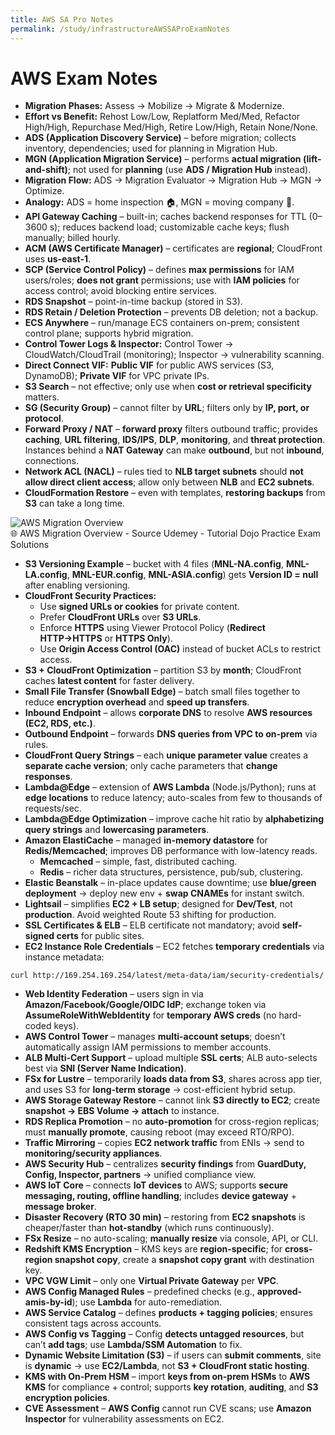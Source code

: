 ```yaml
---
title: AWS SA Pro Notes
permalink: /study/infrastructureAWSSAProExamNotes
---
```


# AWS Exam Notes

- **Migration Phases:** Assess → Mobilize → Migrate & Modernize.  
- **Effort vs Benefit:** Rehost Low/Low, Replatform Med/Med, Refactor High/High, Repurchase Med/High, Retire Low/High, Retain None/None.  
- **ADS (Application Discovery Service)** – before migration; collects inventory, dependencies; used for planning in Migration Hub.  
- **MGN (Application Migration Service)** – performs **actual migration (lift-and-shift)**; not used for **planning** (use **ADS / Migration Hub** instead).  
- **Migration Flow:** ADS → Migration Evaluator → Migration Hub → MGN → Optimize.  
- **Analogy:** ADS = home inspection 🏠, MGN = moving company 🚚.  
- **API Gateway Caching** – built-in; caches backend responses for TTL (0–3600 s); reduces backend load; customizable cache keys; flush manually; billed hourly.  
- **ACM (AWS Certificate Manager)** – certificates are **regional**; CloudFront uses **us-east-1**.  
- **SCP (Service Control Policy)** – defines **max permissions** for IAM users/roles; **does not grant** permissions; use with **IAM policies** for access control; avoid blocking entire services.  
- **RDS Snapshot** – point-in-time backup (stored in S3).  
- **RDS Retain / Deletion Protection** – prevents DB deletion; not a backup.  
- **ECS Anywhere** – run/manage ECS containers on-prem; consistent control plane; supports hybrid migration.  
- **Control Tower Logs & Inspector:** Control Tower → CloudWatch/CloudTrail (monitoring); Inspector → vulnerability scanning.  
- **Direct Connect VIF:** **Public VIF** for public AWS services (S3, DynamoDB); **Private VIF** for VPC private IPs.  
- **S3 Search** – not effective; only use when **cost or retrieval specificity** matters.  
- **SG (Security Group)** – cannot filter by **URL**; filters only by **IP, port, or protocol**.  
- **Forward Proxy / NAT** – **forward proxy** filters outbound traffic; provides **caching**, **URL filtering**, **IDS/IPS**, **DLP**, **monitoring**, and **threat protection**. Instances behind a **NAT Gateway** can make **outbound**, but not **inbound**, connections.  
- **Network ACL (NACL)** – rules tied to **NLB target subnets** should **not allow direct client access**; allow only between **NLB** and **EC2 subnets**.  
- **CloudFormation Restore** – even with templates, **restoring backups** from **S3** can take a long time.  

<div class="image-wrapper">
  <img src="./Screenshot%202025-10-13%20A.png" alt="AWS Migration Overview" class="modal-trigger" data-caption="AWS Migration - Source Udemey - Tutorial Dojo Practice Exam Solutions">
  <div class="image-caption">🌐 AWS Migration Overview - Source Udemey - Tutorial Dojo Practice Exam Solutions </div>
</div>

- **S3 Versioning Example** – bucket with 4 files (**MNL-NA.config**, **MNL-LA.config**, **MNL-EUR.config**, **MNL-ASIA.config**) gets **Version ID = null** after enabling versioning.  
- **CloudFront Security Practices:**  
  - Use **signed URLs or cookies** for private content.  
  - Prefer **CloudFront URLs** over **S3 URLs**.  
  - Enforce **HTTPS** using Viewer Protocol Policy (**Redirect HTTP→HTTPS** or **HTTPS Only**).  
  - Use **Origin Access Control (OAC)** instead of bucket ACLs to restrict access.  
- **S3 + CloudFront Optimization** – partition S3 by **month**; CloudFront caches **latest content** for faster delivery.  
- **Small File Transfer (Snowball Edge)** – batch small files together to reduce **encryption overhead** and **speed up transfers**.  
- **Inbound Endpoint** – allows **corporate DNS** to resolve **AWS resources (EC2, RDS, etc.)**.  
- **Outbound Endpoint** – forwards **DNS queries from VPC to on-prem** via rules.  
- **CloudFront Query Strings** – each **unique parameter value** creates a **separate cache version**; only cache parameters that **change responses**.  
- **Lambda@Edge** – extension of **AWS Lambda** (Node.js/Python); runs at **edge locations** to reduce latency; auto-scales from few to thousands of requests/sec.  
- **Lambda@Edge Optimization** – improve cache hit ratio by **alphabetizing query strings** and **lowercasing parameters**.  
- **Amazon ElastiCache** – managed **in-memory datastore** for **Redis/Memcached**; improves DB performance with low-latency reads.  
  - **Memcached** – simple, fast, distributed caching.  
  - **Redis** – richer data structures, persistence, pub/sub, clustering.  
- **Elastic Beanstalk** – in-place updates cause downtime; use **blue/green deployment** → deploy new env + **swap CNAMEs** for instant switch.  
- **Lightsail** – simplifies **EC2 + LB setup**; designed for **Dev/Test**, not **production**. Avoid weighted Route 53 shifting for production.  
- **SSL Certificates & ELB** – ELB certificate not mandatory; avoid **self-signed certs** for public sites.  
- **EC2 Instance Role Credentials** – EC2 fetches **temporary credentials** via instance metadata:  
```
curl http://169.254.169.254/latest/meta-data/iam/security-credentials/
```
- **Web Identity Federation** – users sign in via **Amazon/Facebook/Google/OIDC IdP**; exchange token via **AssumeRoleWithWebIdentity** for **temporary AWS creds** (no hard-coded keys).  
- **AWS Control Tower** – manages **multi-account setups**; doesn’t automatically assign IAM permissions to member accounts.  
- **ALB Multi-Cert Support** – upload multiple **SSL certs**; ALB auto-selects best via **SNI (Server Name Indication)**.  
- **FSx for Lustre** – temporarily **loads data from S3**, shares across app tier, and uses S3 for **long-term storage** → cost-efficient hybrid setup.  
- **AWS Storage Gateway Restore** – cannot link **S3 directly to EC2**; create **snapshot → EBS Volume → attach** to instance.  
- **RDS Replica Promotion** – no **auto-promotion** for cross-region replicas; must **manually promote**, causing reboot (may exceed RTO/RPO).  
- **Traffic Mirroring** – copies **EC2 network traffic** from ENIs → send to **monitoring/security appliances**.  
- **AWS Security Hub** – centralizes **security findings** from **GuardDuty, Config, Inspector, partners** → unified compliance view.  
- **AWS IoT Core** – connects **IoT devices** to AWS; supports **secure messaging, routing, offline handling**; includes **device gateway** + **message broker**.  
- **Disaster Recovery (RTO 30 min)** – restoring from **EC2 snapshots** is cheaper/faster than **hot-standby** (which runs continuously).  
- **FSx Resize** – no auto-scaling; **manually resize** via console, API, or CLI.  
- **Redshift KMS Encryption** – KMS keys are **region-specific**; for **cross-region snapshot copy**, create a **snapshot copy grant** with destination key.  
- **VPC VGW Limit** – only one **Virtual Private Gateway** per **VPC**.  
- **AWS Config Managed Rules** – predefined checks (e.g., **approved-amis-by-id**); use **Lambda** for auto-remediation.  
- **AWS Service Catalog** – defines **products + tagging policies**; ensures consistent tags across accounts.  
- **AWS Config vs Tagging** – Config **detects untagged resources**, but can’t **add tags**; use **Lambda/SSM Automation** to fix.  
- **Dynamic Website Limitation (S3)** – if users can **submit comments**, site is **dynamic** → use **EC2/Lambda**, not **S3 + CloudFront static hosting**.  
- **KMS with On-Prem HSM** – import **keys from on-prem HSMs** to **AWS KMS** for compliance + control; supports **key rotation**, **auditing**, and **S3 encryption policies**.  
- **CVE Assessment** – **AWS Config** cannot run CVE scans; use **Amazon Inspector** for vulnerability assessments on EC2.